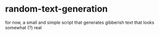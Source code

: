 # random-text-generation
for now, a small and simple script that generates gibberish text that looks somewhat (?) real
